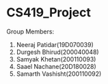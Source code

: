 # CS419_Project
Group Members:
  1) Neeraj Patidar(19D070039)
  2) Durgesh Bhirud(200040048)
  3) Samyak Khetan(200110093)
  4) Saael Nachane(20D180028)
  5) Samarth Vashisht(200110092)
